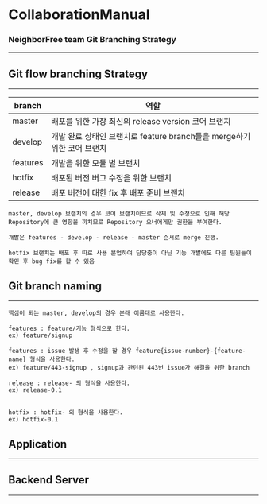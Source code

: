 # CollaborationManual

### NeighborFree team Git Branching Strategy 
---------------------------

## Git flow branching Strategy
---------------------------

branch | 역할
---- | ---- 
master | 배포를 위한 가장 최신의 release version 코어 브랜치 
develop | 개발 완료 상태인 브랜치로 feature branch들을 merge하기 위한 코어 브랜치
features | 개발을 위한 모듈 별 브랜치
hotfix | 배포된 버전 버그 수정을 위한 브랜치
release | 배포 버전에 대한 fix 후 배포 준비 브랜치


```
master, develop 브랜치의 경우 코어 브랜치이므로 삭제 및 수정으로 인해 해당 Repository에 큰 영향을 끼치므로 Repository 오너에게만 권한을 부여한다.

개발은 features - develop - release - master 순서로 merge 진행.

hotfix 브랜치는 배포 후 따로 사용 분업하여 담당중이 아닌 기능 개발에도 다른 팀원들이 확인 후 bug fix를 할 수 있음
```


## Git branch naming
---------------------------

```
핵심이 되는 master, develop의 경우 본래 이름대로 사용한다.

features : feature/기능 형식으로 한다. 
ex) feature/signup 

features : issue 발생 후 수정을 할 경우 feature{issue-number}-{feature-name} 형식을 사용한다. 
ex) feature/443-signup , signup과 관련된 443번 issue가 해결을 위한 branch

release : release- 의 형식을 사용한다. 
ex) release-0.1


hotfix : hotfix- 의 형식을 사용한다. 
ex) hotfix-0.1
```


## Application
---------------------------


## Backend Server
---------------------------


